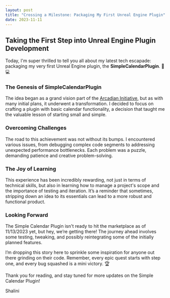 ```yaml
---
layout: post
title: "Crossing a Milestone: Packaging My First Unreal Engine Plugin"
date: 2023-11-11
---
```


## Taking the First Step into Unreal Engine Plugin Development

Today, I'm super thrilled to tell you all about my latest tech escapade: packaging my very first Unreal Engine plugin, the **SimpleCalendarPlugin**. 📅💻

### The Genesis of SimpleCalendarPlugin

The idea began as a grand vision part of the [Arcadian Initiative](https://www.thearcadianinitiative.com/), but as with many initial plans, it underwent a transformation. I decided to focus on crafting a plugin with basic calendar functionality, a decision that taught me the valuable lesson of starting small and simple.

### Overcoming Challenges

The road to this achievement was not without its bumps. I encountered various issues, from debugging complex code segments to addressing unexpected performance bottlenecks. Each problem was a puzzle, demanding patience and creative problem-solving.

### The Joy of Learning

This experience has been incredibly rewarding, not just in terms of technical skills, but also in learning how to manage a project's scope and the importance of testing and iteration. It’s a reminder that sometimes, stripping down an idea to its essentials can lead to a more robust and functional product.

### Looking Forward

The Simple Calendar Plugin isn't ready to hit the marketplace as of 11/13/2023 yet, but hey, we’re getting there! The journey ahead involves some testing, tweaking, and possibly reintegrating some of the initially planned features.

I’m dropping this story here to sprinkle some inspiration for anyone out there grinding on their code. Remember, every epic quest starts with step one, and every bug squashed is a mini victory. 🏆

Thank you for reading, and stay tuned for more updates on the Simple Calendar Plugin!

Shalini